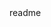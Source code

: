 <snippet>
  <content><![CDATA[
# ${1:Hero Quiz}
Android application created as intro to layout widgets at EXE club android development group. 
## Installation
Android Studio is needed.  Once installed, either connect an android device or create a virtual device to run on.  Click run and select your device.
## Usage
Android application that makes questions about super heroes and receives input from the user.  The input is then computed and a hero is assigned.
## History
TODO: Write history
## Credits
This was completed in collaboration with the android development group at Texas State's EXE club.
]]></content>
  <tabTrigger>readme</tabTrigger>
</snippet>
